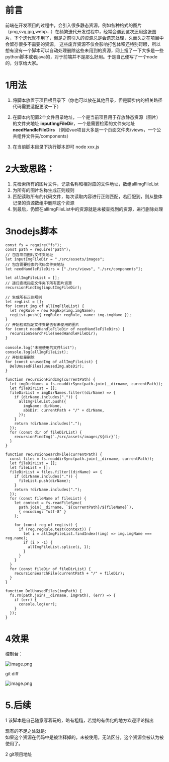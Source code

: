 # 前言

前端在开发项目的过程中，会引入很多静态资源，例如各种格式的图片（png,svg,jpg,webp...）在频繁迭代开发过程中，经常会遇到这次还用这张图片，下个迭代就不用了，但是之前引入的资源总是会遗忘处理，久而久之在项目中会留存很多不需要的资源。 这些废弃资源不仅会影响打包体积还特别碍眼，所以想有没有一个脚本可以自动处理删除这些未用到的资源，网上搜了一下大多是一些python脚本或者java的，对于前端并不是那么好用。于是自己便写了一个node的，分享给大家。




# 1用法

1. 将脚本放置于项目根目录下（你也可以放在其他目录，但是脚步内的相关路径代码需要适配更改一下）

2. 在脚本内配置2个文件目录地址，一个是当前项目用于存放静态资源（图片）的文件夹地址 **inputImgFileDir**，一个是需要检索的文件夹地址 **needHandleFileDirs** （例如vue项目大多是一个页面文件夹/views，一个公共组件文件夹/components）
3. 在当前脚本目录下执行脚本即可 node xxx.js


# 2大致思路：
1. 先检索所有的图片文件，记录名称和相对应的文件地址，数组allImgFileList
2. 为所有的图片名称生成正则规则
3. 匹配读取所有的代码文件，每次读取内容进行正则匹配，若匹配到，则从整体记录的资源数组中删除这个资源
4. 到最后，仍留在allImgFileList中的资源就是未被查找到的资源，进行删除处理


# 3nodejs脚本
```
const fs = require("fs");
const path = require("path");
// 包含项目图片文件夹地址
let inputImgFileDir = "./src/assets/images";
// 包含需要检索的代码文件夹地址
let needHandleFileDirs = ["./src/views", "./src/components"];

let allImgFileList = [];
// 递归查找指定文件夹下所有图片资源
recursionFindImg(inputImgFileDir);

// 生成所有正则规则
let regList = [];
for (const img of allImgFileList) {
  let regRule = new RegExp(img.imgName);
  regList.push({ regRule: regRule, name: img.imgName });
}
// 开始检索指定文件夹是否有未使用的图片
for (const needHandleFileDir of needHandleFileDirs) {
  recursionSearchFile(needHandleFileDir);
}

console.log("未被使用的文件list");
console.log(allImgFileList);
// 开始批量删除
for (const unusedImg of allImgFileList) {
  DelUnusedFiles(unusedImg.absDir);
}

function recursionFindImg(currentPath) {
  let imgDirNames = fs.readdirSync(path.join(__dirname, currentPath));
  let fileDirList = [];
  fileDirList = imgDirNames.filter((dirName) => {
    if (dirName.includes(".")) {
      allImgFileList.push({
        imgName: dirName,
        absDir: currentPath + "/" + dirName,
      });
    }
    return !dirName.includes(".");
  });
  for (const dir of fileDirList) {
    recursionFindImg(`./src/assets/images/${dir}`);
  }
}

function recursionSearchFile(currentPath) {
  const files = fs.readdirSync(path.join(__dirname, currentPath));
  let fileDirList = [];
  let fileList = [];
  fileDirList = files.filter((dirName) => {
    if (dirName.includes(".")) {
      fileList.push(dirName);
    }
    return !dirName.includes(".");
  });
  for (const fileName of fileList) {
    let context = fs.readFileSync(
      path.join(__dirname, `${currentPath}/${fileName}`),
      { encoding: "utf-8" }
    );

    for (const reg of regList) {
      if (reg.regRule.test(context)) {
        let i = allImgFileList.findIndex((img) => img.imgName === reg.name);
        if (i > -1) {
          allImgFileList.splice(i, 1);
        }
      }
    }
  }
  for (const fileDir of fileDirList) {
    recursionSearchFile(currentPath + "/" + fileDir);
  }
}

function DelUnusedFiles(imgPath) {
  fs.rm(path.join(__dirname, imgPath), (err) => {
    if (err) {
      console.log(err);
    }
  });
}

```

# 4效果

控制台：

![image.png](https://p1-juejin.byteimg.com/tos-cn-i-k3u1fbpfcp/9533fd095c754d2daf7ec2e641f140a4~tplv-k3u1fbpfcp-watermark.image?)

git diff

![image.png](https://p6-juejin.byteimg.com/tos-cn-i-k3u1fbpfcp/dc9f15c8150e43f29c58d2c19f2aff13~tplv-k3u1fbpfcp-watermark.image?)

# 5.后续


1 该脚本是自己随意写着玩的，略有粗糙，若觉的有优化的地方欢迎评论指出

 现有的不足之处就是:   
 如果这个资源在代码中是被注释掉的，未被使用，无法区分，这个资源会被认为被使用了。

2 git项目地址

